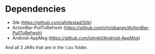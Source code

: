 Dependencies
=====================
* Silk (https://github.com/afollestad/Silk)
* ActionBar-PullToRefresh (https://github.com/chrisbanes/ActionBar-PullToRefresh)
* Android-AppMsg (https://github.com/johnkil/Android-AppMsg)

And all 3 JARs that are in the `libs` folder.